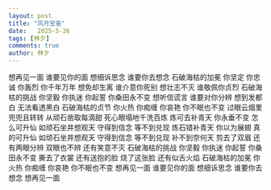 ```yaml
---
layout: post
title: "风月宝鉴"
date:   2025-5-26
tags: [林夕]
comments: true
author: 林夕
---
```


想再见一面 谁要见你的面
想细诉思念 谁要你去想念
石破海枯的加冕
你坚定 你忠诚 你轰烈 你千年万年
想免却生离 谁介意你死别
想壮志不灭 谁敬佩你贞烈
石破海枯的挑战
你坚毅 你执迷 你起誓 你桑田永不变
想听信谎言 谁要对你分辨
想到发都白 无法看透黑白
石破海枯的贞节
你火热 你痴缠 你哀艳 你不眠也不变
过眼云烟里 兜兜且转转
从顽石凿取每滴甜
死心眼塌地千洗百炼
炼可去补青天
你永垂不变 怎么可升仙
如顽石坐井想观天
守得到信念 等不到兑现
炼石错补青天
你以为展翅 真的可升仙
如顽石坐井想观天
守得到信念 等不到兑现
补不到奈何天
剪去了双眉 还有两眼分辨
双眼也不辨 还有笑意不灭
石破海枯的挑战
你坚毅 你执迷 你起誓 你桑田永不变
撕去了衣裳 还有送抱的脸
烧了这张脸 还有似舌火焰
石破海枯的加冕
你火热 你痴缠 你哀艳 你不眠也不变
想再见一面 谁要见你的面
想细诉思念 谁要你去想念
想再见一面
